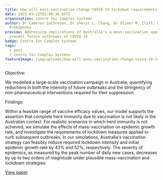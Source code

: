 ```yaml
---
title: How will mass-vaccination change COVID-19 lockdown requirements in Australia?
date: 2021-03-12T01:00:36.057Z
organisation: Centre for Complex Systems
author: Dr Cameron Zachreson, Dr Sheryl L. Chang, Dr Oliver M. Cliff, Dr Mikhail
  Prokopenko
preview: Addressing implications of Australia's a mass-vaccination approach to
  prevent future outbreaks of COVID-19
badge: Centre for Complex Systems
tags:
  - post
  - Centre for Complex Systems
featureImage: /img/uploads/how-will-mass-vaccination-change-covid-19-lockdown-requirements-in-australia.jpg
---
```

Objective: 

We modelled a large-scale vaccination campaign in Australia, quantifying reductions in both the intensity of future outbreaks and the stringency of non-pharmaceutical interventions required for their suppression.

Findings: 

Within a feasible range of vaccine efficacy values, our model supports the assertion that complete herd immunity due to vaccination is not likely in the Australian context. For realistic scenarios in which herd immunity is not achieved, we simulate the effects of mass-vaccination on epidemic growth rate, and investigate the requirements of lockdown measures applied to curb subsequent outbreaks. In our simulations, Australia's vaccination strategy can feasibly reduce required lockdown intensity and initial epidemic growth rate by 43% and 52%, respectively. The severity of epidemics, as measured by the peak number of daily new cases, decreases by up to two orders of magnitude under plausible mass-vaccination and lockdown strategies.

<a href="https://www.sciencedirect.com/science/article/pii/S2666606521001334" target="_blank">
View paper
</a>